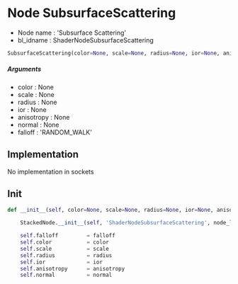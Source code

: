 # Node SubsurfaceScattering

- Node name : 'Subsurface Scattering'
- bl_idname : ShaderNodeSubsurfaceScattering


``` python
SubsurfaceScattering(color=None, scale=None, radius=None, ior=None, anisotropy=None, normal=None, falloff='RANDOM_WALK', node_label=None, node_color=None)
```
##### Arguments

- color : None
- scale : None
- radius : None
- ior : None
- anisotropy : None
- normal : None
- falloff : 'RANDOM_WALK'

## Implementation

No implementation in sockets

## Init

``` python
def __init__(self, color=None, scale=None, radius=None, ior=None, anisotropy=None, normal=None, falloff='RANDOM_WALK', node_label=None, node_color=None):

    StackedNode.__init__(self, 'ShaderNodeSubsurfaceScattering', node_label=node_label, node_color=node_color)

    self.falloff         = falloff
    self.color           = color
    self.scale           = scale
    self.radius          = radius
    self.ior             = ior
    self.anisotropy      = anisotropy
    self.normal          = normal
```
